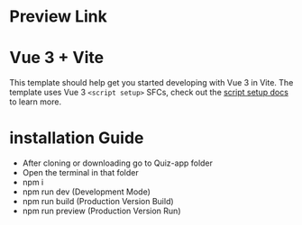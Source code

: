 # Preview Link
# Vue 3 + Vite

This template should help get you started developing with Vue 3 in Vite. The template uses Vue 3 `<script setup>` SFCs, check out the [script setup docs](https://v3.vuejs.org/api/sfc-script-setup.html#sfc-script-setup) to learn more.

# installation Guide
- After cloning or downloading go to Quiz-app folder
- Open the terminal in that folder
- npm i
- npm run dev (Development Mode)
- npm run build (Production Version Build)
- npm run preview (Production Version Run)